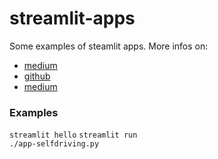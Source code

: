 # streamlit-apps

Some examples of steamlit apps.
More infos on:

<ul>
    <li><a href="https://towardsdatascience.com/coding-ml-tools-like-you-code-ml-models-ddba3357eace">medium</a></li>
    <li><a href="https://github.com/streamlit/streamlit">github</a></li>
    <li><a href="https://towardsdatascience.com/coding-ml-tools-like-you-code-ml-models-ddba3357eace">medium</a></li>
</ul>

<h3>Examples</h3>

<code>streamlit hello</code>
<code>streamlit run ./app-selfdriving.py</code>
